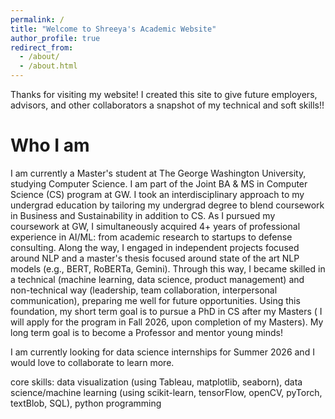 ```yaml
---
permalink: /
title: "Welcome to Shreeya's Academic Website"
author_profile: true
redirect_from: 
  - /about/
  - /about.html
---
```


Thanks for visiting my website! I created this site to give future employers, advisors, and other collaborators a snapshot of my technical and soft skills!! 


Who I am
======
I am currently a Master's student at The George Washington University, studying Computer Science. I am part of the Joint BA & MS in Computer Science (CS) program at GW. I took an interdisciplinary approach to my undergrad education by tailoring my undergrad degree to blend coursework in Business and Sustainability in addition to CS. As I pursued my coursework at GW, I simultaneously acquired 4+ years of professional experience in AI/ML: from academic research to startups to defense consulting. Along the way, I  engaged in independent projects focused around NLP and a master's thesis focused around state of the art NLP models (e.g., BERT, RoBERTa, Gemini). Through this way, I became skilled in a technical (machine learning, data science, product management) and non-technical way (leadership, team collaboration, interpersonal communication), preparing me well for future opportunities. Using this foundation, my short term goal is to pursue a PhD in CS after my Masters ( I will apply for the program in Fall 2026, upon completion of my Masters). My long term goal is to become a Professor and mentor young minds!

I am currently looking for data science internships for Summer 2026 and I would love to collaborate to learn more. 

core skills: data visualization (using Tableau, matplotlib, seaborn), data science/machine learning (using scikit-learn, tensorFlow, openCV, pyTorch, textBlob, SQL), python programming

